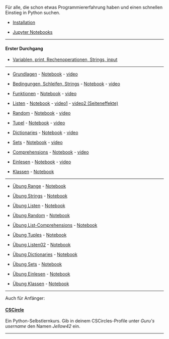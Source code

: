 
Für alle, die schon etwas Programmiererfahrung haben und einen schnellen Einstieg in Python suchen.

- [Installation](./installation.md)

- [Jupyter Notebooks](./jupyter.md)

----

#### Erster Durchgang

- [Variablen, print, Rechenoperationen, Strings, input](./uebungenA/variablen.ipynb)

----

- [Grundlagen](https://nbviewer.org/github/ktheu/PythonLernen/blob/main/grundlagen.ipynb) - 
   [Notebook](./grundlagen.ipynb) - [video](https://youtu.be/bDHNZggFtZk)

- [Bedingungen, Schleifen, Strings](https://nbviewer.org/github/ktheu/PythonLernen/blob/main/bedingungen.ipynb) - 
   [Notebook](./bedingungen.ipynb) - [video](https://youtu.be/NEQJCSbloOw)

- [Funktionen](https://nbviewer.org/github/ktheu/PythonLernen/blob/main/funktionen.ipynb) - 
   [Notebook](./funktionen.ipynb) - [video](https://youtu.be/5qvqujyl90Q)

- [Listen](https://nbviewer.org/github/ktheu/PythonLernen/blob/main/listen.ipynb) - 
   [Notebook](./listen.ipynb) - [video1](https://youtu.be/-NiqSTj2H3M) - [video2 (Seiteneffekte)](https://youtu.be/RzIazgpfY0M?si=9odVbOLvqjfjduQH)

- [Random](https://nbviewer.org/github/ktheu/PythonLernen/blob/main/random.ipynb) - 
   [Notebook](./random.ipynb) - [video](https://youtu.be/PijFHn7P0L8) 

- [Tupel](https://nbviewer.org/github/ktheu/PythonLernen/blob/main/tupel.ipynb) - 
   [Notebook](./tupel.ipynb) - [video](https://youtu.be/OWc7f_khlFo) 

- [Dictionaries](https://nbviewer.org/github/ktheu/PythonLernen/blob/main/dicts.ipynb) - 
   [Notebook](./dicts.ipynb) - [video](https://youtu.be/PG8x9i64g8U)   
   
- [Sets](https://nbviewer.org/github/ktheu/PythonLernen/blob/main/sets.ipynb) - 
   [Notebook](./sets.ipynb) - [video](https://youtu.be/tm5EdppTffQ)   

- [Comprehensions](https://nbviewer.org/github/ktheu/PythonLernen/blob/main/comprehensions.ipynb) - 
   [Notebook](./comprehensions.ipynb) - [video](https://youtu.be/QTRYguhzUzA)  

- [Einlesen](https://nbviewer.org/github/ktheu/PythonLernen/blob/main/einlesen.ipynb) - 
   [Notebook](./einlesen.ipynb) - [video](https://youtu.be/cBcHc85b4X0)   

- [Klassen](https://nbviewer.org/github/ktheu/PythonLernen/blob/main/klassen.ipynb) - 
  [Notebook](./klassen.ipynb) 

---


- [Übung Range](https://nbviewer.org/github/ktheu/PythonLernen/blob/main/uebungen/range.ipynb) - [Notebook](./uebungen/range.ipynb)

- [Übung Strings](https://nbviewer.org/github/ktheu/PythonLernen/blob/main/uebungen/strings01.ipynb) - [Notebook](./uebungen/strings01.ipynb)

- [Übung Listen](https://nbviewer.org/github/ktheu/PythonLernen/blob/main/uebungen/listen01.ipynb) - [Notebook](./uebungen/listen01.ipynb)

- [Übung Random](https://nbviewer.org/github/ktheu/PythonLernen/blob/main/uebungen/random.ipynb) - [Notebook](./uebungen/random.ipynb)

- [Übung List-Comprehensions](https://nbviewer.org/github/ktheu/PythonLernen/blob/main/uebungen/listcomprehensions.ipynb) - [Notebook](./uebungen/listcomprehensions.ipynb)

- [Übung Tuples](https://nbviewer.org/github/ktheu/PythonLernen/blob/main/uebungen/tuples.ipynb) - [Notebook](./uebungen/tuples.ipynb)

- [Übung Listen02](https://nbviewer.org/github/ktheu/PythonLernen/blob/main/uebungen/listen02.ipynb) - [Notebook](./uebungen/listen02.ipynb)

- [Übung Dictionaries](https://nbviewer.org/github/ktheu/PythonLernen/blob/main/uebungen/dicts.ipynb) - [Notebook](./uebungen/dicts.ipynb)

- [Übung Sets](https://nbviewer.org/github/ktheu/PythonLernen/blob/main/uebungen/sets.ipynb) - [Notebook](./uebungen/sets.ipynb)

- [Übung Einlesen](https://nbviewer.org/github/ktheu/PythonLernen/blob/main/uebungen/einlesen.ipynb) - [Notebook](./uebungen/einlesen.ipynb)

- [Übung Klassen](https://nbviewer.org/github/ktheu/PythonLernen/blob/main/uebungen/klassen.ipynb) - [Notebook](./uebungen/klassen.ipynb)


---
Auch für Anfänger:

#### [CSCircle](https://cscircles.cemc.uwaterloo.ca/2-de/) 
Ein Python-Selbstlernkurs. Gib in deinem CSCircles-Profile unter *Guru's username* den Namen *Jellow42* ein.

----
  
